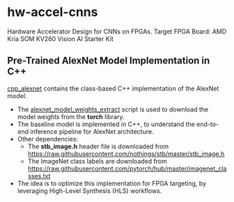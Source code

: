 # hw-accel-cnns
Hardware Accelerator Design for CNNs on FPGAs.
Target FPGA Board: AMD Kria SOM KV260 Vision AI Starter Kit

## Pre-Trained AlexNet Model Implementation in C++
[cpp_alexnet](./cpp_alexnet) contains the class-based C++ implementation of the AlexNet model.
- The [alexnet_model_weights_extract](./alexnet_model_weights_extract.py) script is used to download the model weights from the **torch** library.
- The baseline model is implemented in C++, to understand the end-to-end inference pipeline for AlexNet architecture.
- Other dependencies:
  - The **stb_image.h** header file is downloaded from https://raw.githubusercontent.com/nothings/stb/master/stb_image.h
  - The ImageNet class labels are downloaded from https://raw.githubusercontent.com/pytorch/hub/master/imagenet_classes.txt
- The idea is to optimize this implementation for FPGA targeting, by leveraging High-Level Synthesis (HLS) workflows.